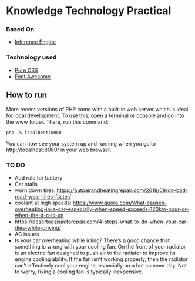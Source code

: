 # Knowledge Technology Practical

### Based On
* [Inference Engine](https://kat.ikhoefgeen.nl/)

### Technology used
* [Pure CSS](https://purecss.io/start/)
* [Font Awesome](https://fontawesome.com/)

## How to run

More recent versions of PHP come with a built-in web server which is ideal for local development. To use this, open a terminal or console and go into the www folder. There, run this command:

`php -S localhost:8080`

You can now see your system up and running when you go to http://localhost:8080/ in your web browser.


### TO DO
* Add rule for battery
* Car stalls
* worn down tires: https://autoairandheatingrepair.com/2018/08/do-bad-road-wear-tires-faster/
* coolant at high speeds: https://www.quora.com/What-causes-overheating-in-a-car-especially-when-speed-exceeds-120km-hour-or-when-the-a-c-is-on
* https://desertoasisautorepair.com/4-steps-what-to-do-when-your-car-dies-while-driving/
* AC issues
* Is your car overheating while idling? There’s a good chance that something is wrong with your cooling fan. On the front of your radiator is an electric fan designed to push air to the radiator to improve its engine cooling ability. If the fan isn’t working properly, then the radiator can’t effectively cool your engine, especially on a hot summer day. Not to worry, fixing a cooling fan is typically inexpensive.
